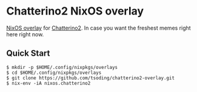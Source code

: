 # Chatterino2 NixOS overlay

[NixOS overlay][nixos-overlay] for [Chatterino2][ch2]. In case you want the freshest memes
right here right now.

## Quick Start

```console
$ mkdir -p $HOME/.config/nixpkgs/overlays
$ cd $HOME/.config/nixpkgs/overlays
$ git clone https://github.com/tsoding/chatterino2-overlay.git
$ nix-env -iA nixos.chatterino2
```

[nixos-overlay]: https://nixos.org/nixpkgs/manual/#chap-overlays
[ch2]: https://github.com/chatterino/chatterino2

